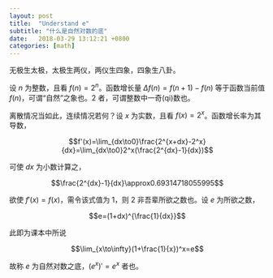 ```yaml
---
layout: post
title:  "Understand e"
subtitle: "什么是自然对数的底"
date:   2018-03-29 13:12:21 +0800
categories: [math]
---
```


无极生太极，太极生两仪，两仪生四象，四象生八卦。

设 $n$ 为整数，且看 $f(n) = 2^n$。函数增长量 $\Delta f(n) = f(n+1) - f(n)$ 等于函数当前值 $f(n)$，可谓“自然”之象也。$2$ 者，可谓整数中一奇(qi)数也。

离散情况当如此，连续情况若何？设 $x$ 为实数，且看 $f(x) = 2^x$。函数增长率为其导数，

$$f'(x)=\lim_{dx\to0}\frac{2^{x+dx}-2^x}{dx}=\lim_{dx\to0}2^x(\frac{2^{dx}-1}{dx})$$

可使 $dx$ 为小数计算之，

$$\frac{2^{dx}-1}{dx}\approx0.69314718055995$$

欲使 $f'(x) = f(x)$，需令该式值为 $1$，则 $2$ 非吾辈所欲之数也。设 $e$ 为所欲之数，

$$e=(1+dx)^{\frac{1}{dx}}$$

此即为课本中所说

$$\lim_{x\to\infty}(1+\frac{1}{x})^x=e$$

故称 $e$ 为自然对数之底，$(e^x)' = e^x$ 者也。